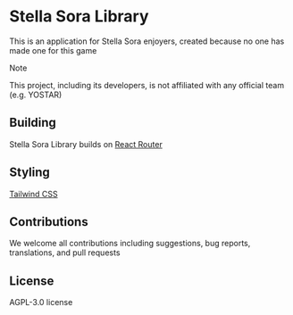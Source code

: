 # Stella Sora Library

This is an application for Stella Sora enjoyers, created because no one has made one for this game

> [!NOTE]  
> This project, including its developers, is not affiliated with any official team (e.g. YOSTAR)

## Building

Stella Sora Library builds on [React Router](https://reactrouter.com/)

## Styling

[Tailwind CSS](https://tailwindcss.com/)

## Contributions

We welcome all contributions including suggestions, bug reports, translations, and pull requests

## License

AGPL-3.0 license